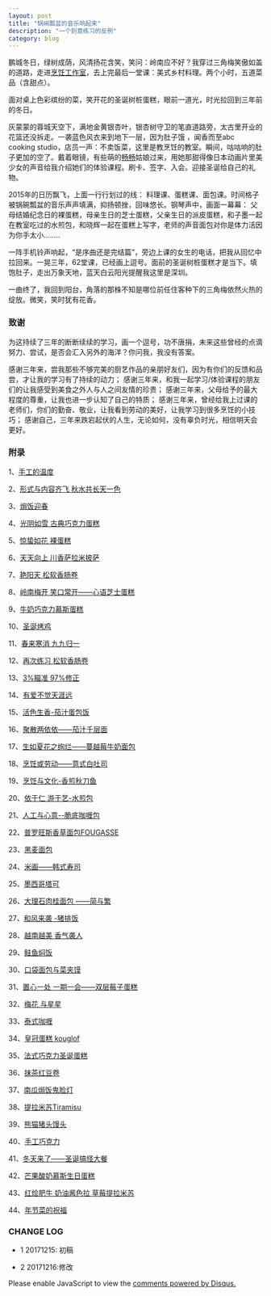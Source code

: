 ```yaml
---
layout: post
title: "锅碗瓢盆的音乐响起来"
description: "一个刻意练习的反例"
category: blog
---
```


鹏城冬日，绿树成荫，风清扬花含笑，笑问：岭南应不好？我穿过三角梅笑傲如盖的道路，走进[烹饪工作室](http://www.abc-cooking.com.cn/)，去上完最后一堂课：美式乡村料理。两个小时，五道菜品（含甜点）。

面对桌上色彩缤纷的菜，笑开花的圣诞树桩蛋糕，眼前一道光，时光拉回到三年前的冬日。

灰蒙蒙的蓉城天空下，满地金黄银杏叶，银杏树守卫的笔直道路旁，太古里开业的花篮还没拆走。一袭蓝色风衣来到地下一层，因为肚子饿 ，闻香而至abc cooking studio，店员一声：不卖饭菜，这里是教烹饪的教室。瞬间，咕咕响的肚子更加的空了。戴着眼镜，有些萌的[畅畅](https://site.douban.com/changxiaopo/)姑娘过来，用她那甜得像日本动画片里美少女的声音给我介绍她们的体验课程。刷卡、签字、入会。迎接圣诞给自己的礼物。


2015年的日历飘飞，上面一行行划过的线： 料理课、蛋糕课、面包课。时间格子被锅碗瓢盆的音乐声声填满，抑扬顿挫，回味悠长。钢琴声中，画面一幕幕： 父母结婚纪念日的裸蛋糕，母亲生日的芝士蛋糕，父亲生日的派皮蛋糕，和子墨一起在教室吃过的水煎包，和晓辉一起在蛋糕上写字，老师的声音面包对你是体力活因为你手太小........


一阵手机铃声响起，“是序曲还是完结篇”，旁边上课的女生的电话，把我从回忆中拉回来。一晃三年，62堂课，已经画上逗号。面前的圣诞树桩蛋糕才是当下。填饱肚子，走出万象天地，蓝天白云阳光提醒我这里是深圳。
 

一曲终了，我回到阳台，角落的那株不知是哪位前任住客种下的三角梅依然火热的绽放。微笑，笑时犹有花香。

### 致谢

为这持续了三年的断断续续的学习，画一个逗号，功不唐捐，未来这些曾经的点滴努力、尝试，是否会汇入另外的海洋？你问我，我没有答案。

感谢三年来，尝我那些不够完美的厨艺作品的亲朋好友们，因为有你们的反馈和品尝，才让我的学习有了持续的动力；
感谢三年来，和我一起学习/体验课程的朋友们的让我感受到美食之外人与人之间友情的珍贵； 
感谢三年来，父母给予的最大程度的尊重，让我也进一步认知了自己的特质；
感谢三年来，曾经给我上过课的老师们，你们的勤奋、敬业，让我看到劳动的美好，让我学习到很多烹饪的小技巧；
感谢自己，三年来跌宕起伏的人生，无论如何，没有辜负时光，相信明天会更好。

### 附录

1、[手工的温度](http://blog.sina.com.cn/s/blog_596f37470102vidi.html)

2、[形式与内容齐飞 秋水共长天一色](http://blog.sina.com.cn/s/blog_596f37470102viet.html)

3、[焗饭迎春](http://blog.sina.com.cn/s/blog_596f37470102viiy.html)

4、[光阴如雪 古典巧克力蛋糕](http://blog.sina.com.cn/s/blog_596f37470102vij1.html)

5、[惊蛰如花 裸蛋糕](http://blog.sina.com.cn/s/blog_596f37470102vinz.html)

6、[天天向上 川香萨拉米披萨](http://blog.sina.com.cn/s/blog_596f37470102vir0.html)

7、[艳阳天 松软香肠卷](http://blog.sina.com.cn/s/blog_596f37470102viu8.html)

8、[岭南梅开 笑口常开——心语芝士蛋糕](http://blog.sina.com.cn/s/blog_596f37470102viub.html)

9、[牛奶巧克力慕斯蛋糕](http://blog.sina.com.cn/s/blog_596f37470102viug.html)

10、[圣诞烤鸡](http://blog.sina.com.cn/s/blog_596f37470102viui.html)

11、[春来寒消 九九归一](http://blog.sina.com.cn/s/blog_596f37470102vj28.html)

12、[再次练习  松软香肠卷](http://blog.sina.com.cn/s/blog_596f37470102vj2b.html)

13、[3%瞄准 97%修正](http://blog.sina.com.cn/s/blog_596f37470102vjgw.html)

14、[有爱不觉天涯远](http://blog.sina.com.cn/s/blog_596f37470102vlz3.html)

15、[活色生香-茄汁蛋包饭](http://blog.sina.com.cn/s/blog_596f37470102vlz5.html)

16、[聚散两依依——茄汁千层面](http://blog.sina.com.cn/s/blog_596f37470102vm87.html)

17、[生如夏花之绚烂——蔓越莓牛奶面包](http://blog.sina.com.cn/s/blog_596f37470102vm88.html)

18、[烹饪或劳动——意式白吐司](http://blog.sina.com.cn/s/blog_596f37470102vn1x.html)

19、[烹饪与文化-香煎秋刀鱼](http://blog.sina.com.cn/s/blog_596f37470102vn1y.html)

20、[依于仁 游于艺-水煎包](http://blog.sina.com.cn/s/blog_596f37470102vn21.html)

21、[人工与心意--脆底咖喱包](http://blog.sina.com.cn/s/blog_596f37470102vn23.html)

22、[普罗旺斯香草面包FOUGASSE](http://blog.sina.com.cn/s/blog_596f37470102vnjj.html)

23、[黑麦面包](http://blog.sina.com.cn/s/blog_596f37470102vnom.html)

24、[米画——韩式寿司](http://blog.sina.com.cn/s/blog_596f37470102vnu2.html)

25、[墨西哥塔可](http://blog.sina.com.cn/s/blog_596f37470102vpl9.html)

26、[大理石肉桂面包 ——简与繁](http://blog.sina.com.cn/s/blog_596f37470102vpn4.html)

27、[和风来袭 -猪排饭](http://blog.sina.com.cn/s/blog_596f37470102vq3i.html)

28、[越南越美 香气袭人](http://blog.sina.com.cn/s/blog_596f37470102vr2j.html)

29、[鲑鱼焖饭](http://blog.sina.com.cn/s/blog_596f37470102vvfd.html)

30、[口袋面包与菜夹馍](http://blog.sina.com.cn/s/blog_596f37470102vvkv.html)

31、[置心一处 一期一会——双层莓子蛋糕](http://blog.sina.com.cn/s/blog_596f37470102vwjg.html)

32、[梅花 与星星](http://blog.sina.com.cn/s/blog_596f37470102vwwl.html)

33、[泰式咖喱](http://blog.sina.com.cn/s/blog_596f37470102vxo3.html)

34、[皇冠蛋糕 kouglof](http://blog.sina.com.cn/s/blog_596f37470102vxt8.html)

35、[法式巧克力圣诞蛋糕](http://blog.sina.com.cn/s/blog_596f37470102vy1t.html)

36、[抹茶红豆卷](http://blog.sina.com.cn/s/blog_596f37470102vyh1.html)

37、[南瓜焗饭鬼脸灯](http://blog.sina.com.cn/s/blog_596f37470102vz7r.html)

38、[提拉米苏Tiramisu](http://blog.sina.com.cn/s/blog_596f37470102w1wg.html)

39、[熊猫猪头馒头](http://blog.sina.com.cn/s/blog_596f37470102w1xn.html)

40、[手工巧克力](http://blog.sina.com.cn/s/blog_596f37470102w2pn.html)

41、[冬天来了——圣诞搞怪大餐](http://blog.sina.com.cn/s/blog_596f37470102w3jx.html)

42、[芒果酸奶慕斯生日蛋糕](http://blog.sina.com.cn/s/blog_596f37470102w3lg.html)

43、[红烩肥牛 奶油酱色拉 草莓提拉米苏](http://blog.sina.com.cn/s/blog_596f37470102w435.html)

44、[年节菜的祝福](http://blog.sina.com.cn/s/blog_596f37470102w47o.html)


### CHANGE LOG

- 1 20171215: 初稿

- 2 20171216:修改

<div id="disqus_thread"></div>
<script>

/**
*  RECOMMENDED CONFIGURATION VARIABLES: EDIT AND UNCOMMENT THE SECTION BELOW TO INSERT DYNAMIC VALUES FROM YOUR PLATFORM OR CMS.
*  LEARN WHY DEFINING THESE VARIABLES IS IMPORTANT: https://disqus.com/admin/universalcode/#configuration-variables*/
/*
var disqus_config = function () {
this.page.url = https://violettianjie.github.io;  // Replace PAGE_URL with your page's canonical URL variable
this.page.identifier = https://violettianjie.github.io; // Replace PAGE_IDENTIFIER with your page's unique identifier variable
};
*/
(function() { // DON'T EDIT BELOW THIS LINE
var d = document, s = d.createElement('script');
s.src = 'https://https-violettianjie-github-io-1.disqus.com/embed.js';
s.setAttribute('data-timestamp', +new Date());
(d.head || d.body).appendChild(s);
})();
</script>
<noscript>Please enable JavaScript to view the <a href="https://disqus.com/?ref_noscript">comments powered by Disqus.</a></noscript>



